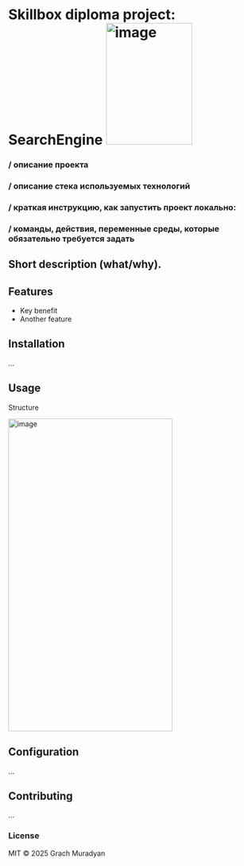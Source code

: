 # Skillbox diploma project: SearchEngine  <img width="173" height="245" alt="image" src="https://github.com/user-attachments/assets/62431dec-ee86-49aa-947a-01e9da8f1ddf" />

### / описание проекта
### / описание стека используемых технологий
### / краткая инструкцию, как запустить проект локально: 
### / команды, действия, переменные среды, которые обязательно требуется задать

## Short description (what/why).

## Features
- Key benefit
- Another feature

## Installation
...

## Usage
Structure
<p>
  <img width="330" height="629" alt="image" src="https://github.com/user-attachments/assets/486749a6-020a-4f75-8f55-9f59773b7a1b" />
</p>

## Configuration
...

## Contributing
...

### License
MIT © 2025 Grach Muradyan
